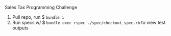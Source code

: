Sales Tax Programming Challenge

1) Pull repo, run $ `bundle i`
2) Run specs w/ $ `bundle exec rspec ./spec/checkout_spec.rb` to view test outputs
